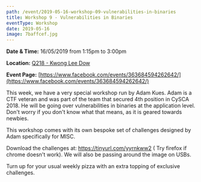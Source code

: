 ```yaml
---
path: /event/2019-05-16-workshop-09-vulnerabilities-in-binaries
title: Workshop 9 - Vulnerabilities in Binaries
eventType: Workshop
date: 2019-05-16
image: 7baffcef.jpg
---
```


**Date & Time:** 16/05/2019 from 1:15pm to 3:00pm

**Location:** [Q218 - Kwong Lee Dow](https://maps.unimelb.edu.au/parkville/building/263)

**Event Page:** [https://www.facebook.com/events/363684594262642/](https://www.facebook.com/events/363684594262642/)


This week, we have a very special workshop run by Adam Kues. Adam is a CTF veteran and was part of the team that secured 4th position in CySCA 2018. 
He will be going over vulnerabilities in binaries at the application level. Don't worry if you don't know what that means, as it is geared towards newbies. 

This workshop comes with its own bespoke set of challenges designed by Adam specifically for MISC.

Download the challenges at: 
https://tinyurl.com/yyrnkww2 ( Try firefox if chrome doesn't work).
We will also be passing around the image on USBs. 

Turn up for your usual weekly pizza with an extra topping of exclusive challenges.